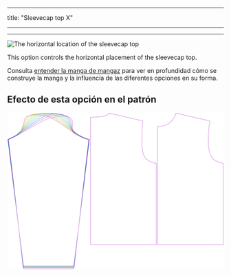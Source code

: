 - - -
title: "Sleevecap top X"
- - -

***

![The horizontal location of the sleevecap top](./sleevecaptopfactorx.svg)

This option controls the horizontal placement of the sleevecap top.

<Tip>

Consulta [entender la manga de mangaz](/docs/patterns/brian/options#understanding-the-sleevecap) para ver
en profundidad cómo se construye la manga y la influencia de las diferentes opciones en su forma.

</Tip>

## Efecto de esta opción en el patrón

![This image shows the effect of this option by superimposing several variants that have a different value for this option](brian_sleevecaptopfactorx_sample.svg "Effect of this option on the pattern")
